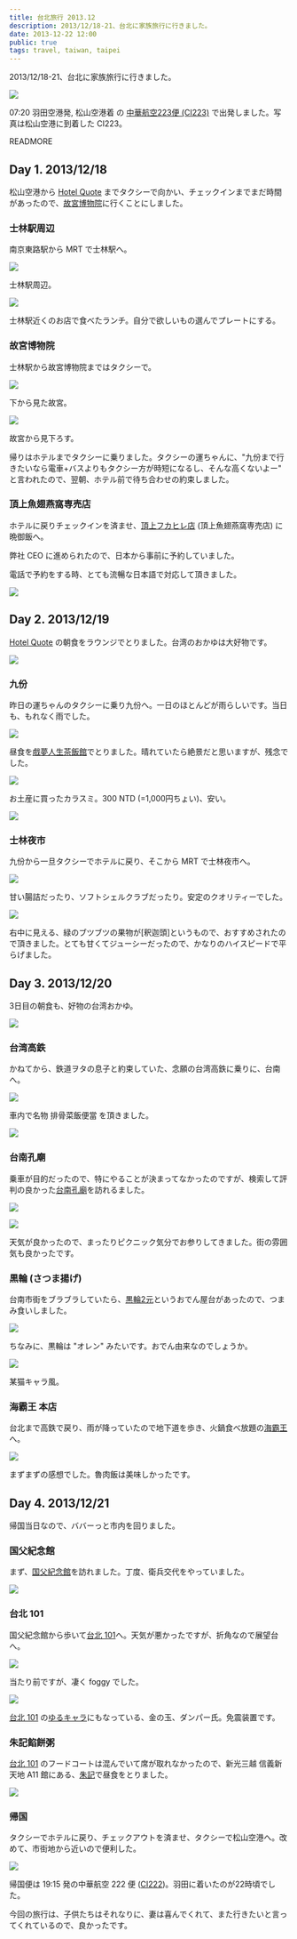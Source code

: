 ```yaml
---
title: 台北旅行 2013.12
description: 2013/12/18-21、台北に家族旅行に行きました。
date: 2013-12-22 12:00
public: true
tags: travel, taiwan, taipei
---
```




2013/12/18-21、台北に家族旅行に行きました。

![](2013-12-22-taipei/01-ci223.jpg)

07:20 羽田空港発, 松山空港着 の [中華航空223便 (CI223)][CI223] で出発しました。写真は松山空港に到着した CI223。

READMORE

## Day 1. 2013/12/18

松山空港から [Hotel Quote] までタクシーで向かい、チェックインまでまだ時間があったので、[故宮博物院]に行くことにしました。

### 士林駅周辺

南京東路駅から MRT で士林駅へ。

![](2013-12-22-taipei/02-shirin.jpg)

士林駅周辺。

![](2013-12-22-taipei/03-food.jpg)

士林駅近くのお店で食べたランチ。自分で欲しいもの選んでプレートにする。

### 故宮博物院

士林駅から故宮博物院まではタクシーで。

![](2013-12-22-taipei/04-gugong.jpg)

下から見た故宮。

![](2013-12-22-taipei/05-gugong.jpg)

故宮から見下ろす。

帰りはホテルまでタクシーに乗りました。タクシーの運ちゃんに、"九份まで行きたいなら電車+バスよりもタクシー方が時短になるし、そんな高くないよー" と言われたので、翌朝、ホテル前で待ち合わせの約束しました。

### 頂上魚翅燕窩専売店

ホテルに戻りチェックインを済ませ、[頂上フカヒレ店] (頂上魚翅燕窩専売店) に晩御飯へ。

弊社 CEO に進められたので、日本から事前に予約していました。

電話で予約をする時、とても流暢な日本語で対応して頂きました。

![](2013-12-22-taipei/06-golden-top.jpg)

## Day 2. 2013/12/19

[Hotel Quote] の朝食をラウンジでとりました。台湾のおかゆは大好物です。

![](2013-12-22-taipei/07-breakfast.jpg)

### 九份

昨日の運ちゃんのタクシーに乗り九份へ。一日のほとんどが雨らしいです。当日も、もれなく雨でした。

![](2013-12-22-taipei/08-jiufen.jpg)

昼食を[戲夢人生茶飯館]でとりました。晴れていたら絶景だと思いますが、残念でした。

![](2013-12-22-taipei/09-chakan.jpg)

お土産に買ったカラスミ。300 NTD (=1,000円ちょい)、安い。

![](2013-12-22-taipei/10-karasumi.jpg)

### 士林夜市

九份から一旦タクシーでホテルに戻り、そこから MRT で士林夜市へ。

![](2013-12-22-taipei/11-yoichi.jpg)

甘い腸詰だったり、ソフトシェルクラブだったり。安定のクオリティーでした。

![](2013-12-22-taipei/12-yoichi.jpg)

右中に見える、緑のブツブツの果物が[釈迦頭]というもので、おすすめされたので頂きました。とても甘くてジューシーだったので、かなりのハイスピードで平らげました。

## Day 3. 2013/12/20

3日目の朝食も、好物の台湾おかゆ。

![](2013-12-22-taipei/13-okayu.jpg)

### 台湾高鉄

かねてから、鉄道ヲタの息子と約束していた、念願の台湾高鉄に乗りに、台南へ。

![](2013-12-22-taipei/14-hsr.jpg)

車内で名物 排骨菜飯便當 を頂きました。

![](2013-12-22-taipei/15-bento.jpg)

### 台南孔廟

乗車が目的だったので、特にやることが決まってなかったのですが、検索して評判の良かった[台南孔廟]を訪れるました。

![](2013-12-22-taipei/16-confucian.jpg)

![](2013-12-22-taipei/17-confucian.jpg)

天気が良かったので、まったりピクニック気分でお参りしてきました。街の雰囲気も良かったです。

### 黒輪 (さつま揚げ)

台南市街をブラブラしていたら、[黒輪2元]というおでん屋台があったので、つまみ食いしました。

![](2013-12-22-taipei/18-olen.jpg)

ちなみに、黒輪は "オレン" みたいです。おでん由来なのでしょうか。

![](2013-12-22-taipei/19-olen.jpg)

某猫キャラ風。

### 海霸王 本店

台北まで高鉄で戻り、雨が降っていたので地下道を歩き、火鍋食べ放題の[海霸王]へ。

![](2013-12-22-taipei/20-haipawan.jpg)

まずまずの感想でした。魯肉飯は美味しかったです。

## Day 4. 2013/12/21

帰国当日なので、ババーっと市内を回りました。

### 国父紀念館

まず、[国父紀念館]を訪れました。丁度、衛兵交代をやっていました。

![](2013-12-22-taipei/21-yatsen.jpg)

### 台北 101

国父紀念館から歩いて[台北 101]へ。天気が悪かったですが、折角なので展望台へ。

![](2013-12-22-taipei/22-taipei101.jpg)

当たり前ですが、凄く foggy でした。

![](2013-12-22-taipei/23-taipei101.jpg)

[台北 101] の[ゆるキャラ]にもなっている、金の玉、ダンパー氏。免震装置です。

### 朱記餡餅粥

[台北 101] のフードコートは混んでいて席が取れなかったので、新光三越 信義新天地 A11 館にある、[朱記]で昼食をとりました。

![](2013-12-22-taipei/24-zhuji.jpg)

### 帰国

タクシーでホテルに戻り、チェックアウトを済ませ、タクシーで松山空港へ。改めて、市街地から近いので便利した。

![](2013-12-22-taipei/25-tsa.jpg)

帰国便は 19:15 発の中華航空 222 便 ([CI222])。羽田に着いたのが22時頃でした。

今回の旅行は、子供たちはそれなりに、妻は喜んでくれて、また行きたいと言ってくれているので、良かったです。

[CI222]: http://flyteam.jp/flightnumber/CI222
[CI223]: http://flyteam.jp/flightnumber/CI223
[故宮博物院]: http://www.npm.gov.tw/ja/
[Hotel Quote]: https://www.hotel-quote.com
[頂上フカヒレ店]: http://www.golden-top.net
[戲夢人生茶飯館]: https://www.facebook.com/chakanchiufen
[佛頭]: http://ja.wikipedia.org/wiki/%E3%83%90%E3%83%B3%E3%83%AC%E3%82%A4%E3%82%B7
[台南孔廟]: http://www.taipeinavi.com/miru/75/
[黒輪2元]: https://plus.google.com/112954421611580763776/about
[海霸王]: http://www.taipeinavi.com/food/670/
[国父紀念館]: http://www.yatsen.gov.tw
[台北 101]: http://www.taipei-101.com.tw/jp/
[ゆるキャラ]: http://www.amazon.co.jp/dp/B005HV2U3W
[朱記]: https://plus.google.com/110740680569368077607/about
